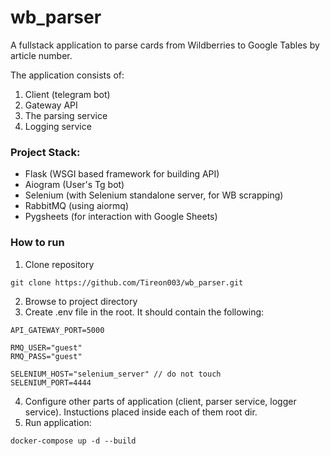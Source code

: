 # wb_parser
A fullstack application to parse cards from Wildberries to Google Tables by article number.

The application consists of:
1. Client (telegram bot)
2. Gateway API
3. The parsing service
4. Logging service

### Project Stack:
- Flask (WSGI based framework for building API)
- Aiogram (User's Tg bot)
- Selenium (with Selenium standalone server, for WB scrapping)
- RabbitMQ (using aiormq)
- Pygsheets (for interaction with Google Sheets)

### How to run

1. Clone repository
```shell
git clone https://github.com/Tireon003/wb_parser.git
```
2. Browse to project directory
3. Create .env file in the root. It should contain the following:
```text
API_GATEWAY_PORT=5000

RMQ_USER="guest"
RMQ_PASS="guest"

SELENIUM_HOST="selenium_server" // do not touch
SELENIUM_PORT=4444
```
4. Configure other parts of application (client, parser service, logger service). Instuctions placed inside each of them root dir.
5. Run application:
```shell
docker-compose up -d --build
```